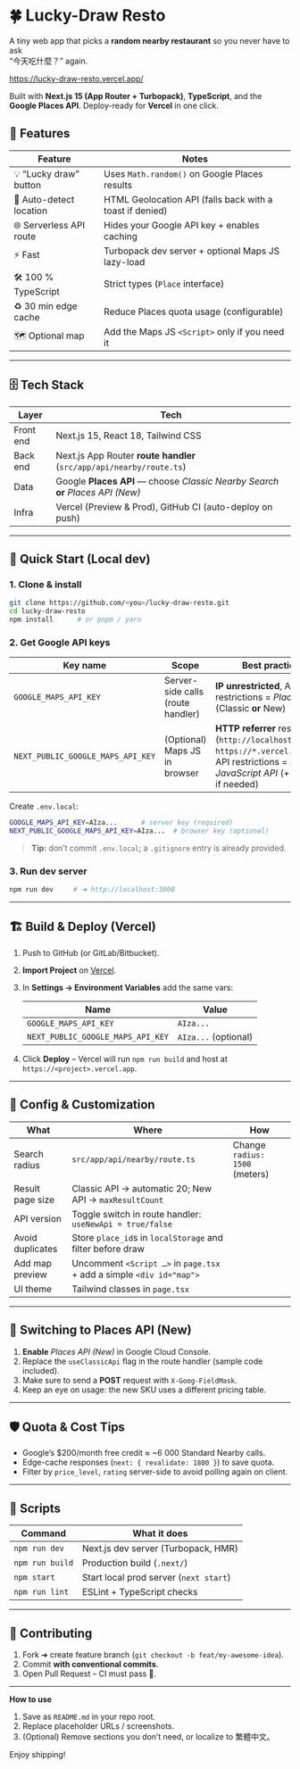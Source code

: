 # 🍀 Lucky-Draw Resto

A tiny web app that picks a **random nearby restaurant** so you never have to ask  
“今天吃什麼？” again.

https://lucky-draw-resto.vercel.app/

Built with **Next.js 15 (App Router + Turbopack)**, **TypeScript**, and the  
**Google Places API**. Deploy-ready for **Vercel** in one click.


## 🔨 Features

| Feature | Notes |
|---------|-------|
| 💡 “Lucky draw” button | Uses `Math.random()` on Google Places results |
| 📍 Auto-detect location | HTML Geolocation API (falls back with a toast if denied) |
| 🌐 Serverless API route | Hides your Google API key + enables caching |
| ⚡️ Fast | Turbopack dev server + optional Maps JS lazy-load |
| 🛠 100 % TypeScript | Strict types (`Place` interface) |
| ♻️ 30 min edge cache | Reduce Places quota usage (configurable) |
| 🗺 Optional map | Add the Maps JS `<Script>` only if you need it |

---

## 🗄 Tech Stack

| Layer | Tech |
|-------|------|
| Front end | Next.js 15, React 18, Tailwind CSS |
| Back end | Next.js App Router **route handler** (`src/app/api/nearby/route.ts`) |
| Data | Google **Places API** — choose *Classic Nearby Search* **or** *Places API (New)* |
| Infra | Vercel (Preview & Prod), GitHub CI (auto-deploy on push) |

---

## 🚀 Quick Start (Local dev)

### 1. Clone & install

```bash
git clone https://github.com/<you>/lucky-draw-resto.git
cd lucky-draw-resto
npm install      # or pnpm / yarn
````

### 2. Get Google API keys

| Key name                          | Scope                             | Best practice                                                                                                                                     |
| --------------------------------- | --------------------------------- | ------------------------------------------------------------------------------------------------------------------------------------------------- |
| `GOOGLE_MAPS_API_KEY`             | Server-side calls (route handler) | **IP unrestricted**, API restrictions = *Places API* (Classic **or** New)                                                                         |
| `NEXT_PUBLIC_GOOGLE_MAPS_API_KEY` | (Optional) Maps JS in browser     | **HTTP referrer** restricted (`http://localhost:3000/*`, `https://*.vercel.app/*`), API restrictions = *Maps JavaScript API* (+ Places if needed) |

Create `.env.local`:

```bash
GOOGLE_MAPS_API_KEY=AIza...      # server key (required)
NEXT_PUBLIC_GOOGLE_MAPS_API_KEY=AIza...  # browser key (optional)
```

> **Tip:** don’t commit `.env.local`; a `.gitignore` entry is already provided.

### 3. Run dev server

```bash
npm run dev     # ➜ http://localhost:3000
```

---

## 🏗 Build & Deploy (Vercel)

1. Push to GitHub (or GitLab/Bitbucket).

2. **Import Project** on [Vercel](https://vercel.com).

3. In **Settings → Environment Variables** add the same vars:

   | Name                              | Value                |
   | --------------------------------- | -------------------- |
   | `GOOGLE_MAPS_API_KEY`             | `AIza...`            |
   | `NEXT_PUBLIC_GOOGLE_MAPS_API_KEY` | `AIza...` (optional) |

4. Click **Deploy** – Vercel will run `npm run build` and host at
   `https://<project>.vercel.app`.

---

## 🔧 Config & Customization

| What             | Where                                                                | How                            |
| ---------------- | -------------------------------------------------------------------- | ------------------------------ |
| Search radius    | `src/app/api/nearby/route.ts`                                        | Change `radius: 1500` (meters) |
| Result page size | Classic API → automatic 20; New API → `maxResultCount`               |                                |
| API version      | Toggle switch in route handler:<br>`useNewApi = true/false`          |                                |
| Avoid duplicates | Store `place_id`s in `localStorage` and filter before draw           |                                |
| Add map preview  | Uncomment `<Script …>` in `page.tsx` + add a simple `<div id="map">` |                                |
| UI theme         | Tailwind classes in `page.tsx`                                       |                                |

---

## 🧩 Switching to Places API (New)

1. **Enable** *Places API (New)* in Google Cloud Console.
2. Replace the `useClassicApi` flag in the route handler (sample code included).
3. Make sure to send a **POST** request with `X-Goog-FieldMask`.
4. Keep an eye on usage: the new SKU uses a different pricing table.

---

## 🛡 Quota & Cost Tips

* Google’s \$200/month free credit ≈ \~6 000 Standard Nearby calls.
* Edge-cache responses (`next: { revalidate: 1800 }`) to save quota.
* Filter by `price_level`, `rating` server-side to avoid polling again on client.

---

## 📜 Scripts

| Command         | What it does                           |
| --------------- | -------------------------------------- |
| `npm run dev`   | Next.js dev server (Turbopack, HMR)    |
| `npm run build` | Production build (`.next/`)            |
| `npm start`     | Start local prod server (`next start`) |
| `npm run lint`  | ESLint + TypeScript checks             |

---

## 🤝 Contributing

1. Fork ➜ create feature branch (`git checkout -b feat/my-awesome-idea`).
2. Commit **with conventional commits**.
3. Open Pull Request – CI must pass 🎉.

---


**How to use**

1. Save as `README.md` in your repo root.  
2. Replace placeholder URLs / screenshots.  
3. (Optional) Remove sections you don’t need, or localize to 繁體中文。

Enjoy shipping!
```
